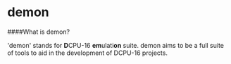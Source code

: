 demon
=====
####What is demon?

'demon' stands for <b>D</b>CPU-16 <b>em</b>ulati<b>on</b> suite.
demon aims to be a full suite of tools to aid in the development of DCPU-16 projects.
